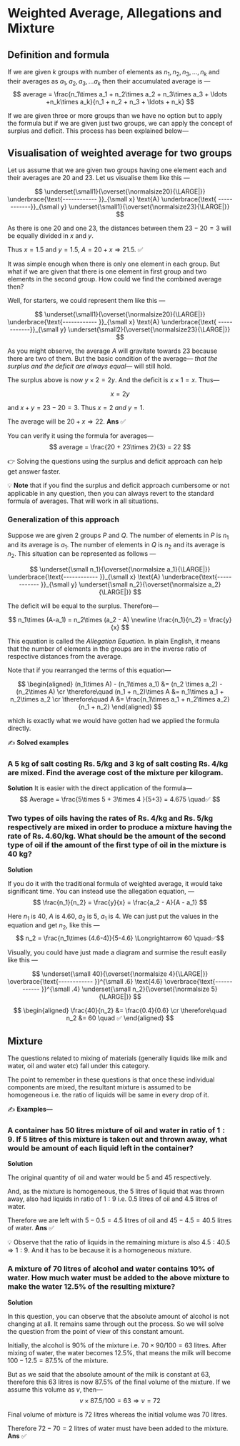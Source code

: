 # Weighted Average, Allegations and Mixture

## Definition and formula

If we are given $k$ groups with number of elements as $n_1, n_2, n_3, \ldots, n_k$ and their averages as $a_1, a_2, a_3, \ldots a_k$ then their accumulated average is &mdash;
$$ average = \frac{n_1\times a_1 + n_2\times a_2 + n_3\times a_3 + \ldots +n_k\times a_k}{n_1 + n_2 + n_3 + \ldots + n_k} $$

If we are given three or more groups than we have no option but to apply the formula but if we are given just two groups, we can apply the concept of surplus and deficit. This process has been explained below&mdash;

## Visualisation of weighted average for two groups

Let us assume that we are given two groups having one element each and their averages are $20$ and $23$. Let us visualise them like this &mdash;

$$
\underset{\small1}{\overset{\normalsize20}{\LARGE|}}
	\underbrace{\text{------------ }}_{\small x}
		\text{A}
	\underbrace{\text{ ------------}}_{\small y}
\underset{\small1}{\overset{\normalsize23}{\LARGE|}}
$$

As there is one $20$ and one $23$, the distances between them $23-20 = 3$ will be equally divided in $x$ and $y$.

Thus $x=1.5$ and $y=1.5$, $A = 20+x\Longrightarrow 21.5$. ✅

It was simple enough when there is only one element in each group. But what if we are given that there is one element in first group and two elements in the second group. How could we find the combined average then?

Well, for starters, we could represent them like this &mdash;

$$
\underset{\small1}{\overset{\normalsize20}{\LARGE|}}
	\underbrace{\text{------------ }}_{\small x}
		\text{A}
	\underbrace{\text{ ------------}}_{\small y}
\underset{\small2}{\overset{\normalsize23}{\LARGE|}}
$$

As you might observe, the average $A$ will gravitate towards $23$ because there are two of them. But the basic condition of the average&mdash; _that the surplus and the deficit are always equal_&mdash; will still hold.

The surplus above is now $y\times 2 = 2y$. And the deficit is $x\times 1 = x$. Thus&mdash;

$$ x = 2y $$

and $x + y = 23-20 = 3$. Thus $x = 2~ and~ y = 1$.

The average will be $20 + x \Longrightarrow 22$. **Ans** ✅

You can verify it using the formula for averages&mdash;
$$ average = \frac{20 + 23\times 2}{3} = 22 $$

👉 Solving the questions using the surplus and deficit approach can help get answer faster.

💡 **Note** that if you find the surplus and deficit approach cumbersome or not applicable in any question, then you can always revert to the standard formula of averages. That will work in all situations.

### Generalization of this approach

Suppose we are given $2$ groups $P$ and $Q$. The number of elements in $P$ is $n_1$ and its average is $a_1$. The number of elements in $Q$ is $n_2$ and its average is $n_2$. This situation can be represented as follows &mdash;

$$
\underset{\small n_1}{\overset{\normalsize a_1}{\LARGE|}}
	\underbrace{\text{------------ }}_{\small x}
		\text{A}
	\underbrace{\text{------------ }}_{\small y}
\underset{\small n_2}{\overset{\normalsize a_2}{\LARGE|}}
$$

The deficit will be equal to the surplus. Therefore&mdash;

$$
n_1\times (A-a_1) = n_2\times (a_2 - A) \newline
\frac{n_1}{n_2} = \frac{y}{x}
$$

This equation is called the _Allegation Equation_. In plain English, it means that the number of elements in the groups are in the inverse ratio of respective distances from the average.

Note that if you rearranged the terms of this equation&mdash;

$$
\begin{aligned}
(n_1\times A) - (n_1\times a_1) &= (n_2 \times a_2) - (n_2\times A) \cr
\therefore\quad (n_1 + n_2)\times A &= n_1\times a_1 + n_2\times a_2 \cr
\therefore\quad A &= \frac{n_1\times a_1 + n_2\times a_2}{n_1 + n_2}
\end{aligned}
$$

which is exactly what we would have gotten had we applied the formula directly.

✍️ **Solved examples**

### A 5 kg of salt costing Rs. 5/kg and 3 kg of salt costing Rs. 4/kg are mixed. Find the average cost of the mixture per kilogram.

**Solution**
It is easier with the direct application of the formula&mdash;
$$ Average = \frac{5\times 5 + 3\times 4 }{5+3} = 4.675 \quad✅ $$

### Two types of oils having the rates of Rs. 4/kg and Rs. 5/kg respectively are mixed in order to produce a mixture having the rate of Rs. 4.60/kg. What should be the amount of the second type of oil if the amount of the first type of oil in the mixture is 40 kg?

**Solution**

If you do it with the traditional formula of weighted average, it would take significant time. You can instead use the allegation equation, &mdash;
$$ \frac{n_1}{n_2} = \frac{y}{x} = \frac{a_2 - A}{A - a_1} $$

Here $n_1$ is $40$, $A$ is $4.60$, $a_2$ is $5$, $a_1$ is $4$. We can just put the values in the equation and get $n_2$, like this &mdash;
$$ n_2 = \frac{n_1\times (4.6-4)}{5-4.6} \Longrightarrow 60 \quad✅$$

Visually, you could have just made a diagram and surmise the result easily like this &mdash;

$$
\underset{\small 40}{\overset{\normalsize 4}{\LARGE|}}
	\overbrace{\text{------------ }}^{\small .6}
		\text{4.6}
	\overbrace{\text{------------ }}^{\small .4}
\underset{\small n_2}{\overset{\normalsize 5}{\LARGE|}}
$$

$$
\begin{aligned}
\frac{40}{n_2} &= \frac{0.4}{0.6} \cr
\therefore\quad n_2 &= 60 \quad ✅
\end{aligned}
$$

## Mixture

The questions related to mixing of materials (generally liquids like milk and water, oil and water etc) fall under this category.

The point to remember in these questions is that once these individual components are mixed, the resultant mixture is assumed to be homogeneous i.e. the ratio of liquids will be same in every drop of it.

✍️ **Examples&mdash;**

### A container has $50$ litres mixture of oil and water in ratio of $1:9$. If $5$ litres of this mixture is taken out and thrown away, what would be amount of each liquid left in the container?

**Solution**

The original quantity of oil and water would be $5$ and $45$ respectively.

And, as the mixture is homogeneous, the $5$ litres of liquid that was thrown away, also had liquids in ratio of $1:9$ i.e. $0.5$ litres of oil and $4.5$ litres of water.

Therefore we are left with $5 - 0.5 = 4.5$ litres of oil and $45 - 4.5 = 40.5$ litres of water. **Ans** ✅

💡 Observe that the ratio of liquids in the remaining mixture is also $4.5: 40.5 \Longrightarrow 1:9$. And it has to be because it is a homogeneous mixture.

### A mixture of $70$ litres of alcohol and water contains $10\%$ of water. How much water must be added to the above mixture to make the water $12.5\%$ of the resulting mixture?

**Solution**

In this question, you can observe that the absolute amount of alcohol is not changing at all. It remains same through out the process. So we will solve the question from the point of view of this constant amount.

Initially, the alcohol is $90\%$ of the mixture i.e. $70\times 90/100 = 63$ litres.
After mixing of water, the water becomes $12.5\%$, that means the milk will become $100-12.5 = 87.5\%$ of the mixture.

But as we said that the absolute amount of the milk is constant at $63$, therefore this $63$ litres is now $87.5\%$ of the final volume of the mixture. If we assume this volume as $v$, then&mdash;
$$ v\times 87.5/100 = 63 \Longrightarrow v = 72 $$

Final volume of mixture is $72$ litres whereas the initial volume was $70$ litres.

Therefore $72-70 = 2$ litres of water must have been added to the mixture. **Ans** ✅

